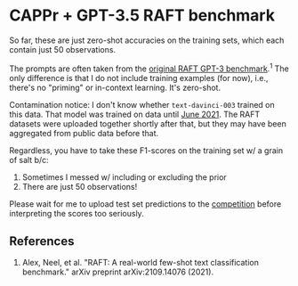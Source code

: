 # CAPPr + GPT-3.5 RAFT benchmark

So far, these are just zero-shot accuracies on the training sets, which each contain
just 50 observations.

The prompts are often taken from the [original RAFT GPT-3
benchmark](https://github.com/oughtinc/raft-baselines/tree/master/example_prompts).<sup>1</sup>
The only difference is that I do not include training examples (for now), i.e., there's
no "priming" or in-context learning. It's zero-shot.

Contamination notice: I don't know whether `text-davinci-003` trained on this data. That
model was trained on data until [June
2021](https://platform.openai.com/docs/models/gpt-3-5). The RAFT datasets were uploaded
together shortly after that, but they may have been aggregated from public data before
that.

Regardless, you have to take these F1-scores on the training set w/ a grain of salt b/c:
  1. Sometimes I messed w/ including or excluding the prior
  2. There are just 50 observations!

Please wait for me to upload test set predictions to the
[competition](https://huggingface.co/spaces/ought/raft-leaderboard) before interpreting
the scores too seriously.

## References

1. Alex, Neel, et al. "RAFT: A real-world few-shot text classification benchmark." arXiv
   preprint arXiv:2109.14076 (2021).

